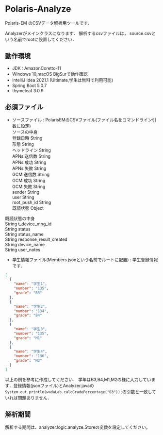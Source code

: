 # Polaris-Analyze
Polaris-EM のCSVデータ解析用ツールです．

Analyzerがメインクラスになります．
解析するcsvファイルは， source.csvという名前でrootに設置してください．

## 動作環境
- JDK : AmazonCoretto-11
- Windows 10,macOS BigSurで動作確認
- IntelliJ Idea 2021.1 (Ultimate,学生は無料で利用可能)
- Spring Boot 5.0.7
- thymeleaf 3.0.9


## 必須ファイル
- ソースファイル : PolarisEMのCSVファイル(ファイル名をコマンドライン引数に設定)  
ソースの中身  
  登録日時 String  
  形態 String  
  ヘッドライン String  
  APNs:送信数 String  
  APNs:成功 String  
  APNs:失敗 String  
  GCM:送信数 String  
  GCM:成功 String  
  GCM:失敗 String  
  sender String  
  user String  
  root_push_id String   
  既読状態 Object  
  
既読状態の中身  
String t_device_mng_id  
String status  
String status_name  
String response_result_created  
String device_name  
String user_notes  

- 学生情報ファイル(Members.jsonという名前でルートに配置) : 学生登録情報です．
```json
[
  {
    "name": "学生1",
    "number": "135",
    "grade": "B3"
  },
  {
    "name": "学生2",
    "number": "134",
    "grade": "B4"
  },
  {
    "name": "学生3",
    "number": "135",
    "grade": "M1"
  },  
  {
    "name": "学生4",
    "number": "136",
    "grade": "M2"
  }
]
```

以上の例を参考に作成してください．
学年はB3,B4,M1,M2の様に入力しています．登録情報(jsonファイル)とAnalyzer.javaの
`System.out.println(wadaLab.calcGradePercentage("B3"));`の引数と一致していれば問題ありません．

## 解析期間
解析する期間は、analyzer.logic.analyze.Storeの変数を設定してください。